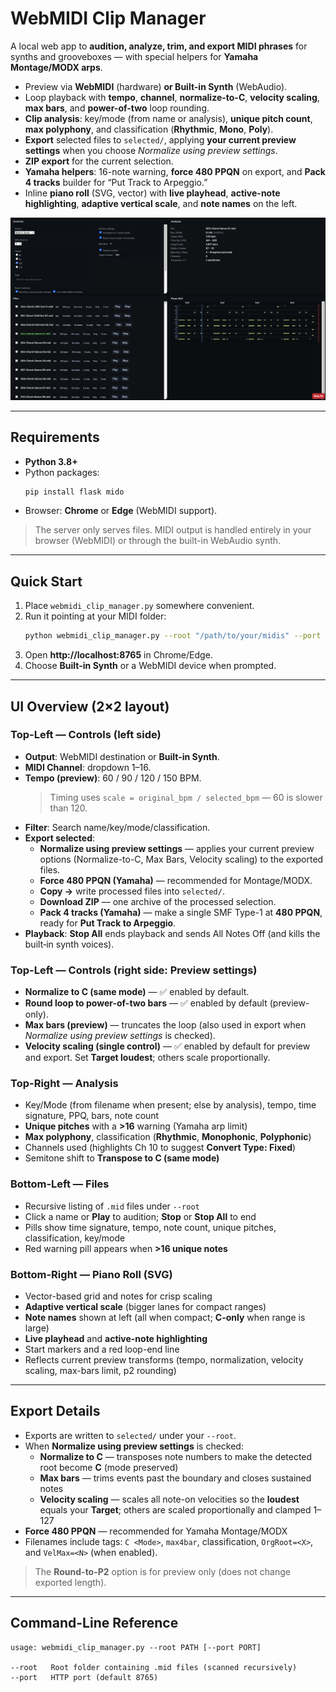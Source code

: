 # WebMIDI Clip Manager

A local web app to **audition, analyze, trim, and export MIDI phrases** for synths and grooveboxes — with special helpers for **Yamaha Montage/MODX arps**.

- Preview via **WebMIDI** (hardware) **or Built-in Synth** (WebAudio).
- Loop playback with **tempo**, **channel**, **normalize-to-C**, **velocity scaling**, **max bars**, and **power-of-two** loop rounding.
- **Clip analysis**: key/mode (from name or analysis), **unique pitch count**, **max polyphony**, and classification (**Rhythmic**, **Mono**, **Poly**).
- **Export** selected files to `selected/`, applying **your current preview settings** when you choose *Normalize using preview settings*.
- **ZIP export** for the current selection.
- **Yamaha helpers**: 16-note warning, **force 480 PPQN** on export, and **Pack 4 tracks** builder for “Put Track to Arpeggio.”
- Inline **piano roll** (SVG, vector) with **live playhead**, **active-note highlighting**, **adaptive vertical scale**, and **note names** on the left.
  
![Screenshot](screenshot.png)

---

## Requirements

- **Python 3.8+**
- Python packages:
  ```bash
  pip install flask mido
  ```
- Browser: **Chrome** or **Edge** (WebMIDI support).

> The server only serves files. MIDI output is handled entirely in your browser (WebMIDI) or through the built-in WebAudio synth.

---

## Quick Start

1. Place `webmidi_clip_manager.py` somewhere convenient.
2. Run it pointing at your MIDI folder:
   ```bash
   python webmidi_clip_manager.py --root "/path/to/your/midis" --port 8765
   ```
3. Open **http://localhost:8765** in Chrome/Edge.
4. Choose **Built-in Synth** or a WebMIDI device when prompted.

---

## UI Overview (2×2 layout)

### Top-Left — Controls (left side)
- **Output**: WebMIDI destination or **Built-in Synth**.
- **MIDI Channel**: dropdown 1–16.
- **Tempo (preview)**: 60 / 90 / 120 / 150 BPM.  
  > Timing uses `scale = original_bpm / selected_bpm` — 60 is slower than 120.
- **Filter**: Search name/key/mode/classification.
- **Export selected**:
  - **Normalize using preview settings** — applies your current preview options (Normalize-to-C, Max Bars, Velocity scaling) to the exported files.
  - **Force 480 PPQN (Yamaha)** — recommended for Montage/MODX.
  - **Copy →** write processed files into `selected/`.
  - **Download ZIP** — one archive of the processed selection.
  - **Pack 4 tracks (Yamaha)** — make a single SMF Type-1 at **480 PPQN**, ready for **Put Track to Arpeggio**.
- **Playback**: **Stop All** ends playback and sends All Notes Off (and kills the built‑in synth voices).

### Top-Left — Controls (right side: Preview settings)
- **Normalize to C (same mode)** — ✅ enabled by default.
- **Round loop to power-of-two bars** — ✅ enabled by default (preview-only).
- **Max bars (preview)** — truncates the loop (also used in export when *Normalize using preview settings* is checked).
- **Velocity scaling (single control)** — ✅ enabled by default for preview and export. Set **Target loudest**; others scale proportionally.

### Top-Right — Analysis
- Key/Mode (from filename when present; else by analysis), tempo, time signature, PPQ, bars, note count
- **Unique pitches** with a **>16** warning (Yamaha arp limit)
- **Max polyphony**, classification (**Rhythmic**, **Monophonic**, **Polyphonic**)
- Channels used (highlights Ch 10 to suggest **Convert Type: Fixed**)
- Semitone shift to **Transpose to C (same mode)**

### Bottom-Left — Files
- Recursive listing of `.mid` files under `--root`
- Click a name or **Play** to audition; **Stop** or **Stop All** to end
- Pills show time signature, tempo, note count, unique pitches, classification, key/mode
- Red warning pill appears when **>16 unique notes**

### Bottom-Right — Piano Roll (SVG)
- Vector-based grid and notes for crisp scaling
- **Adaptive vertical scale** (bigger lanes for compact ranges)
- **Note names** shown at left (all when compact; **C-only** when range is large)
- **Live playhead** and **active-note highlighting**
- Start markers and a red loop-end line
- Reflects current preview transforms (tempo, normalization, velocity scaling, max-bars limit, p2 rounding)

---

## Export Details

- Exports are written to `selected/` under your `--root`.
- When **Normalize using preview settings** is checked:
  - **Normalize to C** — transposes note numbers to make the detected root become **C** (mode preserved)
  - **Max bars** — trims events past the boundary and closes sustained notes
  - **Velocity scaling** — scales all note-on velocities so the **loudest** equals your **Target**; others are scaled proportionally and clamped 1–127
- **Force 480 PPQN** — recommended for Yamaha Montage/MODX
- Filenames include tags: `C <Mode>`, `max4bar`, classification, `OrgRoot=<X>`, and `VelMax=<N>` (when enabled).

> The **Round-to-P2** option is for preview only (does not change exported length).

---

## Command-Line Reference

```
usage: webmidi_clip_manager.py --root PATH [--port PORT]

--root   Root folder containing .mid files (scanned recursively)
--port   HTTP port (default 8765)
```

